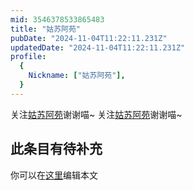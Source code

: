 ```yaml
---
mid: 3546378533865483
title: "姑苏阿苑"
pubDate: "2024-11-04T11:22:11.231Z"
updatedDate: "2024-11-04T11:22:11.231Z"
profile:
  {
    Nickname: ["姑苏阿苑"],
  }
---
```


关注[姑苏阿苑](https://space.bilibili.com/3546378533865483)谢谢喵~ 关注[姑苏阿苑](https://space.bilibili.com/3546378533865483)谢谢喵~

## 此条目有待补充
你可以在[这里](https://github.com/Yuhanawa/VTuber.ICU/edit/master/src/content/v/姑苏阿苑/index.md)编辑本文
